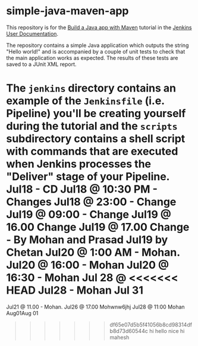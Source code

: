 # simple-java-maven-app

This repository is for the
[Build a Java app with Maven](https://jenkins.io/doc/tutorials/build-a-java-app-with-maven/)
tutorial in the [Jenkins User Documentation](https://jenkins.io/doc/).

The repository contains a simple Java application which outputs the string
"Hello world!" and is accompanied by a couple of unit tests to check that the
main application works as expected. The results of these tests are saved to a
JUnit XML report.

The `jenkins` directory contains an example of the `Jenkinsfile` (i.e. Pipeline)
you'll be creating yourself during the tutorial and the `scripts` subdirectory
contains a shell script with commands that are executed when Jenkins processes
the "Deliver" stage of your Pipeline.
Jul18 - CD
Jul18 @ 10:30 PM - Changes
Jul18 @ 23:00 - Change
Jul19 @ 09:00 - Change
Jul19 @ 16.00 Change
Jul19 @ 17.00 Change - By Mohan and Prasad
Jul19 by Chetan
Jul20 @ 1:00 AM - Mohan.
Jul20 @ 16:00 - Mohan
Jul20 @ 16:30 - Mohan
Jul 28 @ 
<<<<<<< HEAD
Jul28 - Mohan
Jul 31
=======
Jul21 @ 11.00 - Mohan.
Jul26 @ 17.00 Mohwnw6jhj
Jul28 @ 11:00 Mohan
Aug01Aug 01
>>>>>>> df65e07d5b5f41056b8cd98314dfb8d73d60544c
hi
hello
nice
hi mahesh
